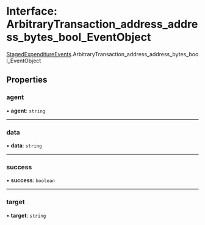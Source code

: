 # Interface: ArbitraryTransaction\_address\_address\_bytes\_bool\_EventObject

[StagedExpenditureEvents](../modules/StagedExpenditureEvents.md).ArbitraryTransaction_address_address_bytes_bool_EventObject

## Properties

### agent

• **agent**: `string`

___

### data

• **data**: `string`

___

### success

• **success**: `boolean`

___

### target

• **target**: `string`
